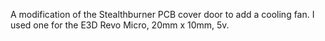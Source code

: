 A modification of the Stealthburner PCB cover door to add a cooling fan. I used one for the E3D Revo Micro, 20mm x 10mm, 5v.